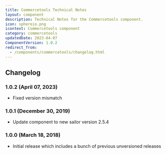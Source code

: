 ```yaml
---
title: Commercetools Technical Notes
layout: component
description: Technical Notes for the Commercetools component.
icon: sphereio.png
icontext: Commercetools component
category: commercetools
updatedDate: 2023-04-07
ComponentVersion: 1.0.2
redirect_from:
  - /components/commercetools/changelog.html
---
```


## Changelog

### 1.0.2 (April 07, 2023)

* Fixed version mismatch

### 1.0.1 (December 30, 2019)

* Update component to new sailor version 2.5.4

### 1.0.0 (March 18, 2018)

* Initial release which includes a bunch of previous unversioned releases
